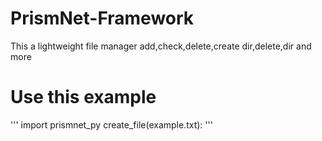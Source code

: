 # PrismNet-Framework
This a lightweight file manager add,check,delete,create dir,delete,dir and more
# Use this example
'''
import prismnet_py
create_file(example.txt):
'''
